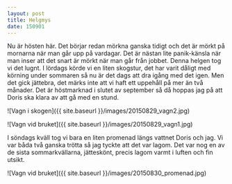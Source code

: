 ```yaml
---
layout: post
title: Helgmys 
date: 150901
---
```

Nu är hösten här. Det börjar redan mörkna ganska tidigt och det är mörkt på mornarna när man går upp på vardagar.
Det är nästan lite panik-känsla när man inser att det snart är mörkt när man går från jobbet.
Denna helgen tog vi det lugnt. I lördags körde vi en liten skogstur, det har varit dåligt med körning under sommaren så nu är det dags att dra igång med det igen.
Men det gick jättebra, det märks inte att vi haft ett uppehåll på mer än två månader. Det är höstmarknad i slutet av september så då hoppas jag på att Doris ska klara av att gå med en stund.

![Vagn i skogen]({{ site.baseurl }}/images/20150829_vagn2.jpg) 

![Vagn vid bruket]({{ site.baseurl }}/images/20150829_vagn1.jpg)

I söndags kväll tog vi bara en liten promenad längs vattnet Doris och jag. Vi var båda två ganska trötta så jag tyckte att det var lagom.
Det var nog en av de sista sommarkvällarna, jätteskönt, precis lagom varmt i luften och fin utsikt.

![Vagn vid bruket]({{ site.baseurl }}/images/20150830_promenad.jpg)

